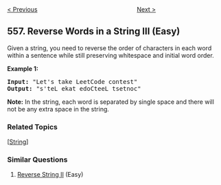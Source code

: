 <!--|This file generated by command(leetcode description); DO NOT EDIT.    |-->
<!--+----------------------------------------------------------------------+-->
<!--|@author    openset <openset.wang@gmail.com>                           |-->
<!--|@link      https://github.com/openset                                 |-->
<!--|@home      https://github.com/openset/leetcode                        |-->
<!--+----------------------------------------------------------------------+-->

[< Previous](https://github.com/openset/leetcode/tree/master/problems/next-greater-element-iii "Next Greater Element III")
　　　　　　　　　　　　　　　　
[Next >](https://github.com/openset/leetcode/tree/master/problems/quad-tree-intersection "Quad Tree Intersection")

## 557. Reverse Words in a String III (Easy)

<p>Given a string, you need to reverse the order of characters in each word within a sentence while still preserving whitespace and initial word order.</p>

<p><b>Example 1:</b><br />
<pre>
<b>Input:</b> "Let's take LeetCode contest"
<b>Output:</b> "s'teL ekat edoCteeL tsetnoc"
</pre>
</p>

<p><b>Note:</b>
In the string, each word is separated by single space and there will not be any extra space in the string.
</p>

### Related Topics
  [[String](https://github.com/openset/leetcode/tree/master/tag/string/README.md)]

### Similar Questions
  1. [Reverse String II](https://github.com/openset/leetcode/tree/master/problems/reverse-string-ii) (Easy)
